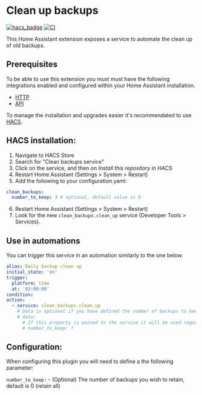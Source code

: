 # Clean up backups

[![hacs_badge](https://img.shields.io/badge/HACS-Default-orange.svg)](https://github.com/custom-components/hacs)
[![CI](https://github.com/tmonck/clean_up_snapshots/actions/workflows/ci.yml/badge.svg)](https://github.com/tmonck/clean_up_snapshots/actions/workflows/ci.yml)

This Home Assistant extension exposes a service to automate the clean up of old backups.

## Prerequisites

To be able to use this extension you must must have the following integrations enabled and configured within your Home Assistant installation.

- [HTTP][0]
- [API][1]

To manage the installation and upgrades easier it's recommendated to use [HACS][2].

## HACS installation:

1. Navigate to HACS Store
2. Search for "Clean backups service"
3. Click on the service, and then on _Install this repository in HACS_
4. Restart Home Assistant (Settings > System > Restart)
5. Add the following to your configuration.yaml:
```yaml
clean_backups:
  number_to_keep: 3 # optional, default value is 0
```
6. Restart Home Assistant (Settings > System > Restart)
7. Look for the new `clean_backups.clean_up` service (Developer Tools > Services).

## Use in automations
You can trigger this service in an automation similarly to the one below.
```yaml
alias: Daily backup clean up
initial_state: 'on'
trigger:
  platform: time
  at: '03:00:00'
condition:
action:
  - service: clean_backups.clean_up
    # Data is optional if you have defined the number of backups to keep in the configuration.yaml.
    # data:
      # If this property is passed to the service it will be used regardless of what you have in the configuration.yaml
      # number_to_keep: 7
```

## Configuration:
When configuring this plugin you will need to define a the following parameter:

`number_to_keep:` - (Optional) The number of backups you wish to retain, default is 0 (retain all)


[0]: https://www.home-assistant.io/integrations/http/
[1]: https://www.home-assistant.io/integrations/api/
[2]: https://hacs.xyz/
